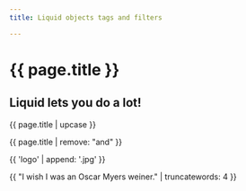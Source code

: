 ```yaml
---
title: Liquid objects tags and filters

---
```


<h1> {{ page.title }} </h1>


## Liquid lets you do a lot!


{{ page.title | upcase }}

{{ page.title | remove: "and" }}


{{ 'logo' | append: '.jpg' }}

{{ "I wish I was an Oscar Myers weiner." | truncatewords: 4 }}
